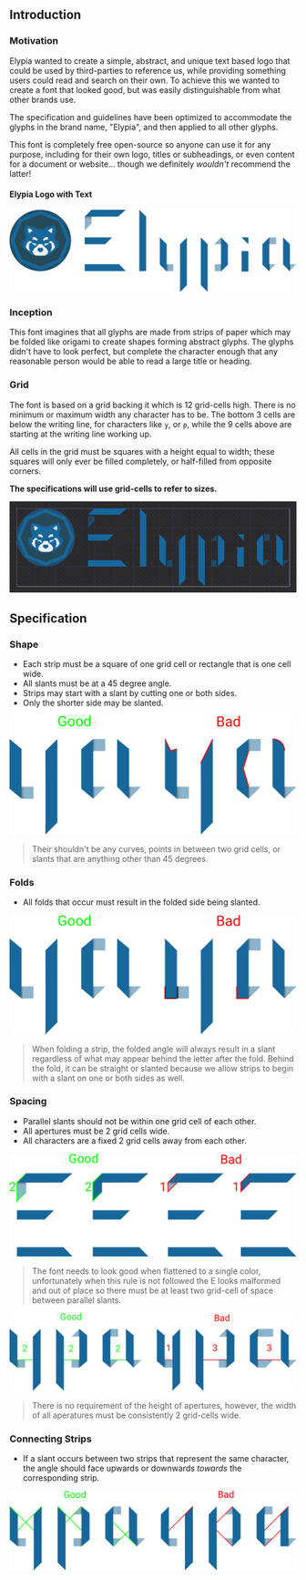 ## Introduction
### Motivation
Elypia wanted to create a simple, abstract, and unique text based 
logo that could be used by third-parties to reference us, while 
providing something users could read and search on their own. 
To achieve this we wanted to create a font that looked good, 
but was easily distinguishable from what other brands use.

The specification and guidelines have been optimized to accommodate the glyphs
in the brand name, "Elypia", and then applied to all other glyphs.

This font is completely free open-source so anyone can use it for any
purpose, including for their own logo, titles or subheadings, or even
content for a document or website... though we definitely _wouldn't_ recommend the latter!

#### Elypia Logo with Text
![elypia_logo_text]

### Inception
This font imagines that all glyphs are made from strips of paper
which may be folded like origami to create shapes forming abstract glyphs.
The glyphs didn't have to look perfect, but complete the character enough 
that any reasonable person would be able to read a large title or heading.

### Grid
The font is based on a grid backing it which is 12 grid-cells high. There
is no minimum or maximum width any character has to be. 
The bottom 3 cells are below the writing line, for characters like `y`, or `p`, while the 9 cells above are starting at the writing line working up.

All cells in the grid must be squares with a height equal to width; these squares
will only ever be filled completely, or half-filled from opposite corners. 

**The specifications will use grid-cells to refer to sizes.**

![grid]

## Specification
### Shape
* Each strip must be a square of one grid cell or rectangle that is one cell wide.
* All slants must be at a 45 degree angle.
* Strips may start with a slant by cutting one or both sides.
* Only the shorter side may be slanted.

![shapes]
> Their shouldn't be any curves, points in between two grid cells, or slants that are anything other than 45 degrees.

### Folds
* All folds that occur must result in the folded side being slanted.

![folds]
> When folding a strip, the folded angle will always result in a slant regardless of what may appear behind the letter after the fold. Behind the fold, it can be straight or slanted because we allow strips to begin with a slant on one or both sides as well. 

### Spacing
* Parallel slants should not be within one grid cell of each other.
* All apertures must be 2 grid cells wide.
* All characters are a fixed 2 grid cells away from each other.

![parallel_slants]
> The font needs to look good when flattened to a single color, unfortunately
> when this rule is not followed the E looks malformed and out of place
> so there must be at least two grid-cell of space between parallel slants.

![apertures]
> There is no requirement of the height of apertures, however, the width of all aperatures must be consistently 2 grid-cells wide.

### Connecting Strips
* If a slant occurs between two strips that represent the same character,
the angle should face upwards or downwards _towards_ the corresponding strip. 

![connect]

[elypia_logo_text]: ./assets/elypia_logo_text.svg "Elypia Logo with Text"
[grid]: ./assets/grid.png "Elypia Logo Grid"
[shapes]: ./assets/shapes.svg "Good and Bad Examples of Shapes"
[folds]: ./assets/folds.svg "Good and Bad Examples of Folds"
[parallel_slants]: ./assets/parallel_slants.svg "Good and Bad Examples of Slants"
[apertures]: ./assets/apertures.svg "Good and Bad Examples of Apertures"
[connect]: ./assets/connecting_strips.svg "Good and Bad Examples of Connecting Strips"
